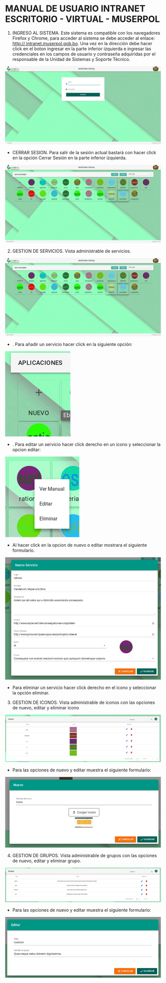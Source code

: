 # MANUAL DE USUARIO INTRANET ESCRITORIO - VIRTUAL - MUSERPOL
1. INGRESO AL SISTEMA.
Este sistema es compatible con los navegadores Firefox y Chrome, para acceder al sistema se debe acceder al enlace:
[http:// intranet.muserpol.gob.bo](http://intranet.muserpol.gob.bo).
Una vez en la dirección debe hacer click en el boton ingresar en la parte inferior izquierda e ingresar las credenciales en los campos de usuario y contraseña adquiridas por el responsable de la Unidad de Sistemas y Soporte Técnico.

![login](./img/login.png)

* CERRAR SESION. Para salir de la sesión actual bastará con hacer click en la opción Cerrar Sesión en la parte inferior izquierda.

![menu](./img/admin_service.png)

2. GESTION DE SERVICIOS. Vista administrable de servicios.

![menu](./img/admin_service.png)

* . Para añadir un servicio hacer click en la siguiente opción:

![list](./img/add_service.png)

* . Para editar un servicio hacer click derecho en un icono y seleccionar la opcion editar:

![option](./img/option_service.png)

* Al hacer click en la opcion de nuevo o editar mostrara el siguiente formulario.

![form](./img/form_service.png)

* Para eliminar un servicio hacer click derecho en el icono y seleccionar la opción eliminar.

3. GESTION DE ICONOS. Vista administrable de iconos con las opciones de nuevo, editar y eliminar icono

![menu](./img/icon.png)

* Para las opciones de nuevo y editar muestra el siguiente formulario:

![form](./img/form_icon.png)

4. GESTION DE GRUPOS. Vista administrable de grupos con las opciones de nuevo, editar y eliminar grupo.

![list](./img/group.png)

* Para las opciones de nuevo y editar muestra el siguiente formulario:

![form](./img/form_group.png)